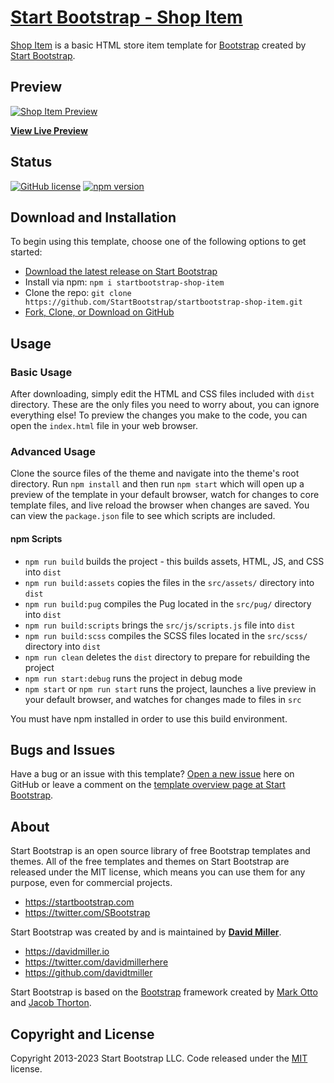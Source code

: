 # [Start Bootstrap - Shop Item](https://startbootstrap.com/template/shop-item/)

[Shop Item](https://startbootstrap.com/template/shop-item/) is a basic HTML store item template for [Bootstrap](https://getbootstrap.com/) created by [Start Bootstrap](https://startbootstrap.com/).

## Preview

[![Shop Item Preview](https://assets.startbootstrap.com/img/screenshots/templates/shop-item.png)](https://startbootstrap.github.io/startbootstrap-shop-item/)

**[View Live Preview](https://startbootstrap.github.io/startbootstrap-shop-item/)**

## Status

[![GitHub license](https://img.shields.io/badge/license-MIT-blue.svg)](https://raw.githubusercontent.com/StartBootstrap/startbootstrap-shop-item/master/LICENSE)
[![npm version](https://img.shields.io/npm/v/startbootstrap-shop-item.svg)](https://www.npmjs.com/package/startbootstrap-shop-item)

## Download and Installation

To begin using this template, choose one of the following options to get started:

* [Download the latest release on Start Bootstrap](https://startbootstrap.com/template/shop-item/)
* Install via npm: `npm i startbootstrap-shop-item`
* Clone the repo: `git clone https://github.com/StartBootstrap/startbootstrap-shop-item.git`
* [Fork, Clone, or Download on GitHub](https://github.com/StartBootstrap/startbootstrap-shop-item)

## Usage

### Basic Usage

After downloading, simply edit the HTML and CSS files included with `dist` directory. These are the only files you need to worry about, you can ignore everything else! To preview the changes you make to the code, you can open the `index.html` file in your web browser.

### Advanced Usage

Clone the source files of the theme and navigate into the theme's root directory. Run `npm install` and then run `npm start` which will open up a preview of the template in your default browser, watch for changes to core template files, and live reload the browser when changes are saved. You can view the `package.json` file to see which scripts are included.

#### npm Scripts

* `npm run build` builds the project - this builds assets, HTML, JS, and CSS into `dist`
* `npm run build:assets` copies the files in the `src/assets/` directory into `dist`
* `npm run build:pug` compiles the Pug located in the `src/pug/` directory into `dist`
* `npm run build:scripts` brings the `src/js/scripts.js` file into `dist`
* `npm run build:scss` compiles the SCSS files located in the `src/scss/` directory into `dist`
* `npm run clean` deletes the `dist` directory to prepare for rebuilding the project
* `npm run start:debug` runs the project in debug mode
* `npm start` or `npm run start` runs the project, launches a live preview in your default browser, and watches for changes made to files in `src`

You must have npm installed in order to use this build environment.

## Bugs and Issues

Have a bug or an issue with this template? [Open a new issue](https://github.com/StartBootstrap/startbootstrap-shop-item/issues) here on GitHub or leave a comment on the [template overview page at Start Bootstrap](https://startbootstrap.com/template/shop-item/).

## About

Start Bootstrap is an open source library of free Bootstrap templates and themes. All of the free templates and themes on Start Bootstrap are released under the MIT license, which means you can use them for any purpose, even for commercial projects.

* <https://startbootstrap.com>
* <https://twitter.com/SBootstrap>

Start Bootstrap was created by and is maintained by **[David Miller](https://davidmiller.io/)**.

* <https://davidmiller.io>
* <https://twitter.com/davidmillerhere>
* <https://github.com/davidtmiller>

Start Bootstrap is based on the [Bootstrap](https://getbootstrap.com/) framework created by [Mark Otto](https://twitter.com/mdo) and [Jacob Thorton](https://twitter.com/fat).

## Copyright and License

Copyright 2013-2023 Start Bootstrap LLC. Code released under the [MIT](https://github.com/StartBootstrap/startbootstrap-shop-item/blob/master/LICENSE) license.
